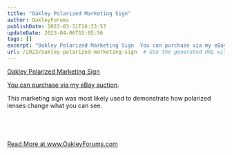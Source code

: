 ```yaml
---
title: "Oakley Polarized Marketing Sign"
author: OakleyForums
publishDate: 2023-03-31T16:33:57
updateDate: 2023-04-06T15:05:56
tags: []
excerpt: "Oakley Polarized Marketing Sign  You can purchase via my eBay auction.  This marketing sign was most likely used to demonstrate how polarized lenses change what you can see.  &nbsp; "
url: /2023/oakley-polarized-marketing-sign  # Use the generated URL with year
---
```

<p><a href="https://www.ebay.com/itm/155481365407">Oakley Polarized Marketing Sign</a></p>  <p><a href="https://www.ebay.com/itm/155481365407">You can purchase via my eBay auction</a>.</p>  <p>This marketing sign was most likely used to demonstrate how polarized lenses change what you can see.</p>  <h2 id="more-photos">&nbsp;</h2>  <a href="https://www.OakleyForums.com/Oakley-Polarized-Marketing-Sign">Read More at www.OakleyForums.com</a>
